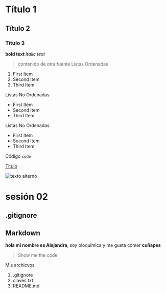 # Título 1
## Título 2
### Título 3
**bold text**
*italic text*
> contenido de otra fuente
Listas Ordenadas
1. First Item
2. Second Item
3. Third Item

Listas No Ordenadas
- First Item
- Second Item
- Third Item

Listas No Ordenadas

* First Item
* Second Item
* Third Item

Código
`code`

[Titulo](https://miruta.com)


![texto alterno]("ruta/de/la/imagen")

# sesión 02

## .gitignore

## Markdown

**hola mi nombre es Alejandra**, soy bioquímica y me gusta comer **cuñapes**

>Show me the code


Mis archicvos
1. .gitignore
2. claves.txt
3. README.md

